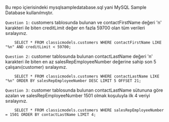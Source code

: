 Bu repo içierisindeki mysqlsampledatabase.sql yani MySQL Sample Database kullanılmıştır.

`Question 1:` customers tablosunda bulunan ve contactFirstName değeri 'n' karakteri ile biten creditLimit değer en fazla 59700 olan tüm verileri sıralayınız.
```
    SELECT * FROM classicmodels.customers WHERE contactFirstName LIKE "%n" AND creditLimit < 59700;
```
`Question 2:` customer tablosunda bulunan contactLastName değeri 'n' karakteri ile biten en az salesRepEmployeeNumber değerine sahip son 5 çalışanı(customer) sıralayınız.
```
    SELECT * FROM classicmodels.customers WHERE contactLastName LIKE "%n" ORDER BY salesRepEmployeeNumber DESC LIMIT 5 OFFSET 21;
```
`Question 3:` customer tablosunda bulunan contactLastName sütununa göre azalan ve salesRepEmployeeNumber 1501 olmak koşuluyla ilk 4 veriyi sıralayınız.
```
    SELECT * FROM classicmodels.customers WHERE salesRepEmployeeNumber = 1501 ORDER BY contactLastName LIMIT 4;
```